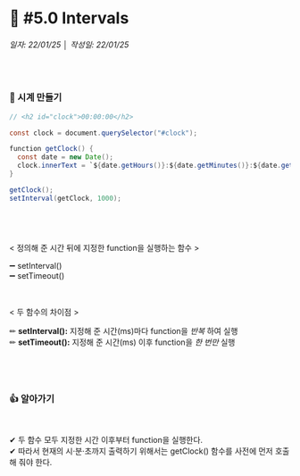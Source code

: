 # 📌 #5.0 Intervals
###### 일자: 22/01/25  │  작성일: 22/01/25
&nbsp;


### 🚩 시계 만들기
```java
// <h2 id="clock">00:00:00</h2>

const clock = document.querySelector("#clock");

function getClock() {
  const date = new Date();
  clock.innerText = `${date.getHours()}:${date.getMinutes()}:${date.getSeconds()}`;
}

getClock();
setInterval(getClock, 1000);
```

#

&nbsp;
&nbsp;

< 정의해 준 시간 뒤에 지정한 function을 실행하는 함수 >   


➖ setInterval()   
➖ setTimeout()   

&nbsp;

< 두 함수의 차이점 >   


✏ **setInterval():** 지정해 준 시간(ms)마다 function을 _반복_ 하여 실행   
✏ **setTimeout():** 지정해 준 시간(ms) 이후 function을 _한 번만_ 실행   

#

&nbsp;
&nbsp;

### 👍 알아가기

&nbsp;

✔ 두 함수 모두 지정한 시간 이후부터 function을 실행한다.   
✔ 따라서 현재의 시·분·초까지 출력하기 위해서는 getClock() 함수를 사전에 먼저 호출해 줘야 한다.

#

&nbsp;
&nbsp;
